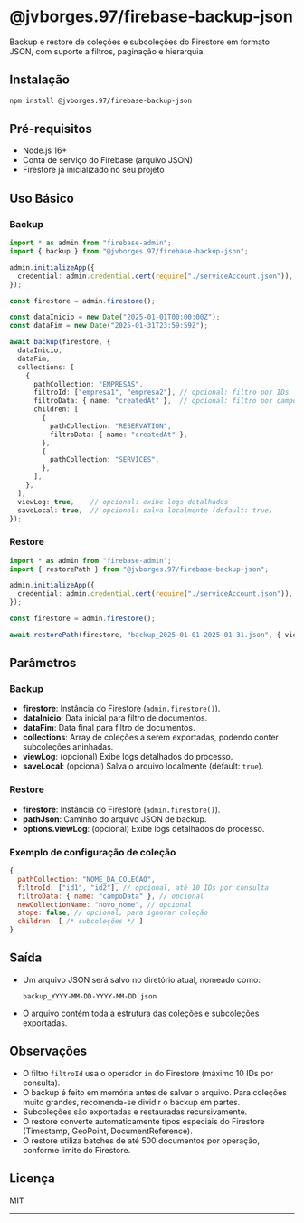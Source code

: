 # @jvborges.97/firebase-backup-json

Backup e restore de coleções e subcoleções do Firestore em formato JSON, com suporte a filtros, paginação e hierarquia.

## Instalação

```bash
npm install @jvborges.97/firebase-backup-json
```

## Pré-requisitos

- Node.js 16+
- Conta de serviço do Firebase (arquivo JSON)
- Firestore já inicializado no seu projeto

## Uso Básico

### Backup

```typescript
import * as admin from "firebase-admin";
import { backup } from "@jvborges.97/firebase-backup-json";

admin.initializeApp({
  credential: admin.credential.cert(require("./serviceAccount.json")),
});

const firestore = admin.firestore();

const dataInicio = new Date("2025-01-01T00:00:00Z");
const dataFim = new Date("2025-01-31T23:59:59Z");

await backup(firestore, {
  dataInicio,
  dataFim,
  collections: [
    {
      pathCollection: "EMPRESAS",
      filtroId: ["empresa1", "empresa2"], // opcional: filtro por IDs
      filtroData: { name: "createdAt" },  // opcional: filtro por campo de data
      children: [
        {
          pathCollection: "RESERVATION",
          filtroData: { name: "createdAt" },
        },
        {
          pathCollection: "SERVICES",
        },
      ],
    },
  ],
  viewLog: true,    // opcional: exibe logs detalhados
  saveLocal: true,  // opcional: salva localmente (default: true)
});
```

### Restore

```typescript
import * as admin from "firebase-admin";
import { restorePath } from "@jvborges.97/firebase-backup-json";

admin.initializeApp({
  credential: admin.credential.cert(require("./serviceAccount.json")),
});

const firestore = admin.firestore();

await restorePath(firestore, "backup_2025-01-01-2025-01-31.json", { viewLog: true });
```

## Parâmetros
### Backup

- **firestore**: Instância do Firestore (`admin.firestore()`).
- **dataInicio**: Data inicial para filtro de documentos.
- **dataFim**: Data final para filtro de documentos.
- **collections**: Array de coleções a serem exportadas, podendo conter subcoleções aninhadas.
- **viewLog**: (opcional) Exibe logs detalhados do processo.
- **saveLocal**: (opcional) Salva o arquivo localmente (default: `true`).

### Restore

- **firestore**: Instância do Firestore (`admin.firestore()`).
- **pathJson**: Caminho do arquivo JSON de backup.
- **options.viewLog**: (opcional) Exibe logs detalhados do processo.

### Exemplo de configuração de coleção

```js
{
  pathCollection: "NOME_DA_COLECAO",
  filtroId: ["id1", "id2"], // opcional, até 10 IDs por consulta
  filtroData: { name: "campoData" }, // opcional
  newCollectionName: "novo_nome", // opcional
  stope: false, // opcional, para ignorar coleção
  children: [ /* subcoleções */ ]
}
```

## Saída

- Um arquivo JSON será salvo no diretório atual, nomeado como:
  ```
  backup_YYYY-MM-DD-YYYY-MM-DD.json
  ```
- O arquivo contém toda a estrutura das coleções e subcoleções exportadas.

## Observações

- O filtro `filtroId` usa o operador `in` do Firestore (máximo 10 IDs por consulta).
- O backup é feito em memória antes de salvar o arquivo. Para coleções muito grandes, recomenda-se dividir o backup em partes.
- Subcoleções são exportadas e restauradas recursivamente.
- O restore converte automaticamente tipos especiais do Firestore (Timestamp, GeoPoint, DocumentReference).
- O restore utiliza batches de até 500 documentos por operação, conforme limite do Firestore.

## Licença

MIT

---